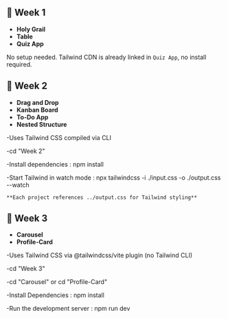 ## 📂 Week 1 

- **Holy Grail** 
- **Table** 
- **Quiz App** 

No setup needed. Tailwind CDN is already linked in `Quiz App`, no install required.

## 📂 Week 2

- **Drag and Drop**
- **Kanban Board**
- **To-Do App**
- **Nested Structure**

-Uses Tailwind CSS compiled via CLI

-cd "Week 2"

-Install dependencies : npm install

-Start Tailwind in watch mode : npx tailwindcss -i ./input.css -o ./output.css --watch

    **Each project references ../output.css for Tailwind styling**

## 📂 Week 3

- **Carousel**
- **Profile-Card**

-Uses Tailwind CSS via @tailwindcss/vite plugin (no Tailwind CLI)

-cd "Week 3"

-cd "Carousel" or cd "Profile-Card"

-Install Dependencies : npm install

-Run the development server : npm run dev
